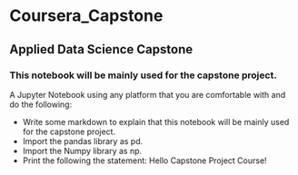 # Coursera_Capstone
## Applied Data Science Capstone
### This notebook will be mainly used for the capstone project.
A Jupyter Notebook using any platform that you are comfortable with and do the following:

- Write some markdown to explain that this notebook will be mainly used for the capstone project.
- Import the pandas library as pd.
- Import the Numpy library as np.
- Print the following the statement: Hello Capstone Project Course!
